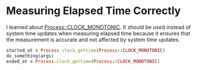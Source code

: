 # Measuring Elapsed Time Correctly

I learned about [Process::CLOCK_MONOTONIC][Process::CLOCK_MONOTONIC-docs]. It should be used instead of system time updates when measuring elapsed time because it ensures that the measurement is accurate and not affected by system time updates.

```ruby
started_at = Process.clock_gettime(Process::CLOCK_MONOTONIC)
do_something(args)
ended_at = Process.clock_gettime(Process::CLOCK_MONOTONIC)
```

[Process::CLOCK_MONOTONIC-docs]: https://docs.ruby-lang.org/en/3.2/Process.html#CLOCK_MONOTONIC
